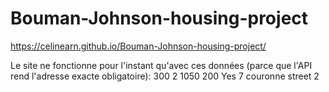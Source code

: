 # Bouman-Johnson-housing-project

https://celinearn.github.io/Bouman-Johnson-housing-project/

Le site ne fonctionne pour l'instant qu'avec ces données (parce que l'API rend l'adresse exacte obligatoire):
300
2
1050
200
Yes
7 couronne street
2
